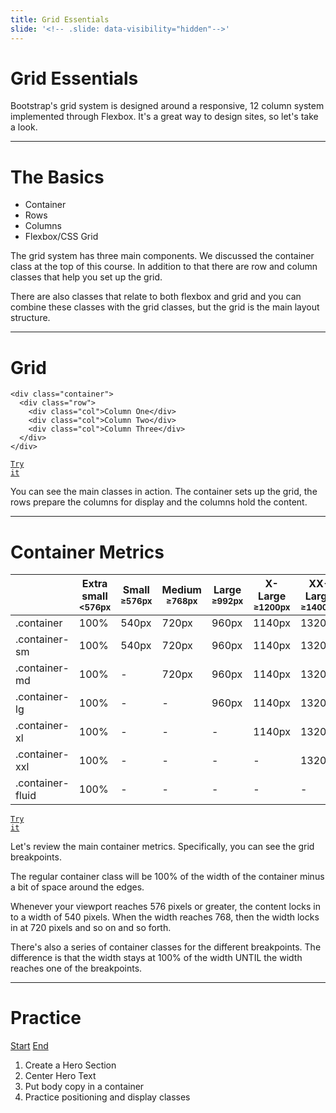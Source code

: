 ```yaml
---
title: Grid Essentials
slide: '<!-- .slide: data-visibility="hidden"-->'
---
```


<!-- .slide: data-state="layout-title" class="bg-dark"-->

# Grid Essentials

> >

Bootstrap's grid system is designed around a responsive, 12 column system implemented through Flexbox. It's a great way to design sites, so let's take a look.

---

<!-- .slide: data-state="layout-code-list" -->

# The Basics

- Container
- Rows
- Columns
- Flexbox/CSS Grid

> >

The grid system has three main components. We discussed the container class at the top of this course. In addition to that there are row and column classes that help you set up the grid.

There are also classes that relate to both flexbox and grid and you can combine these classes with the grid classes, but the grid is the main layout structure.

---

# Grid

```
<div class="container">
  <div class="row">
    <div class="col">Column One</div>
    <div class="col">Column Two</div>
    <div class="col">Column Three</div>
  </div>
</div>
```

<a href="https://codepen.io/planetoftheweb/pen/VwPxNMR" target="_blank"><code class="code-royal">Try it</code></a>

> >

You can see the main classes in action. The container sets up the grid, the rows prepare the columns for display and the columns hold the content.

---

# Container Metrics

|                  | Extra small<br><small><576px</small> | Small<br><small>≥576px</small> | Medium<br><small>≥768px</small> | Large<br><small>≥992px</small> | X-Large<br><small>≥1200px</small> | XX-Large<br><small>≥1400px</small> |
| ---------------- | ------------------------------------ | ------------------------------ | ------------------------------- | ------------------------------ | --------------------------------- | ---------------------------------- |
| .container       | 100%                                 | 540px                          | 720px                           | 960px                          | 1140px                            | 1320px                             |
| .container-sm    | 100%                                 | 540px                          | 720px                           | 960px                          | 1140px                            | 1320px                             |
| .container-md    | 100%                                 | -                              | 720px                           | 960px                          | 1140px                            | 1320px                             |
| .container-lg    | 100%                                 | -                              | -                               | 960px                          | 1140px                            | 1320px                             |
| .container-xl    | 100%                                 | -                              | -                               | -                              | 1140px                            | 1320px                             |
| .container-xxl   | 100%                                 | -                              | -                               | -                              | -                                 | 1320px                             |
| .container-fluid | 100%                                 | -                              | -                               | -                              | -                                 | -                                  |

<a href="https://codepen.io/planetoftheweb/pen/GRrmWpz" target="_blank"><code class="code-royal">Try it</code></a>

> >

Let's review the main container metrics. Specifically, you can see the grid breakpoints.

The regular container class will be 100% of the width of the container minus a bit of space around the edges.

Whenever your viewport reaches 576 pixels or greater, the content locks in to a width of 540 pixels. When the width reaches 768, then the width locks in at 720 pixels and so on and so forth.

There's also a series of container classes for the different breakpoints. The difference is that the width stays at 100% of the width UNTIL the width reaches one of the breakpoints.

---

<!-- .slide: data-state="layout-title" class="bg-dark"-->

# Practice

<div class="btn-group mt-3" role="group" aria-label="Basic example">
  <a type="button" class="animate__animated animate__backInLeft btn btn-lg btn-exciting text-white" href="https://codepen.io/planetoftheweb/pen/poRVmjL?editors=1000" target="_blank">Start</a>
  <a type="button" class="animate__animated animate__backInRight animate__slow btn btn-lg btn-primary text-white" href="https://codepen.io/planetoftheweb/pen/qBRYwQg?editors=1000" target="_blank">End</a>
</div>

1. Create a Hero Section
1. Center Hero Text
1. Put body copy in a container
1. Practice positioning and display classes
